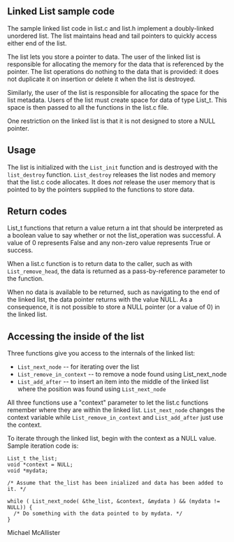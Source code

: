 Linked List sample code
-----------------------

The sample linked list code in list.c and list.h implement a
doubly-linked unordered list.  The list maintains head and tail
pointers to quickly access either end of the list.

The list lets you store a pointer to data.  The user of the linked
list is responsible for allocating the memory for the data that is
referenced by the pointer.  The list operations do nothing to the
data that is provided:  it does not duplicate it on insertion or
delete it when the list is destroyed.

Similarly, the user of the list is responsible for allocating the
space for the list metadata.  Users of the list must create space
for data of type List_t.  This space is then passed to all the
functions in the list.c file.

One restriction on the linked list is that it is not designed to
store a NULL pointer.

Usage
-----

The list is initialized with the `List_init` function and is destroyed
with the `list_destroy` function.  `List_destroy` releases the list
nodes and memory that the list.c code allocates.  It does _not_
release the user memory that is pointed to by the pointers supplied
to the functions to store data.

Return codes
------------
List_t functions that return a value return a int that should be
interpreted as a boolean value to say whether or not the list_operation
was successful.  A value of 0 represents False and any non-zero
value represents True or success.

When a list.c function is to return data to the caller, such as
with `List_remove_head`, the data is returned as a pass-by-reference
parameter to the function.

When no data is available to be returned, such as navigating to the
end of the linked list, the data pointer returns with the value
NULL.  As a consequence, it is not possible to store a NULL pointer
(or a value of 0) in the linked list.

Accessing the inside of the list
--------------------------------

Three functions give you access to the internals of the linked list:
- `List_next_node` -- for iterating over the list
- `List_remove_in_context` -- to remove a node found using List_next_node
- `List_add_after` -- to insert an item into the middle of the linked list 
  where the position was found using `List_next_node`

All three functions use a "context" parameter to let the list.c
functions remember where they are within the linked list.  `List_next_node`
changes the context variable while `List_remove_in_context` and
`List_add_after` just use the context.

To iterate through the linked list, begin with the context as a
NULL value.  Sample iteration code is:

    List_t the_list;
    void *context = NULL;
    void *mydata;

    /* Assume that the_list has been inialized and data has been added to it. */

    while ( List_next_node( &the_list, &context, &mydata ) && (mydata != NULL)) {
      /* Do something with the data pointed to by mydata. */
    }

Michael McAllister
